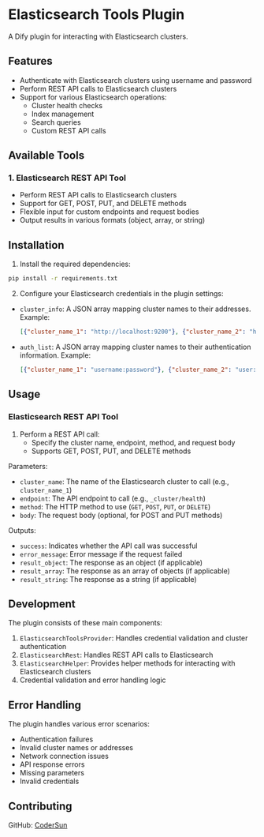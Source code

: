 # Elasticsearch Tools Plugin

A Dify plugin for interacting with Elasticsearch clusters.

## Features

- Authenticate with Elasticsearch clusters using username and password
- Perform REST API calls to Elasticsearch clusters
- Support for various Elasticsearch operations:
  - Cluster health checks
  - Index management
  - Search queries
  - Custom REST API calls

## Available Tools

### 1. Elasticsearch REST API Tool
- Perform REST API calls to Elasticsearch clusters
- Support for GET, POST, PUT, and DELETE methods
- Flexible input for custom endpoints and request bodies
- Output results in various formats (object, array, or string)

## Installation

1. Install the required dependencies:
```bash
pip install -r requirements.txt
```

2. Configure your Elasticsearch credentials in the plugin settings:
- `cluster_info`: A JSON array mapping cluster names to their addresses. Example:
  ```json
  [{"cluster_name_1": "http://localhost:9200"}, {"cluster_name_2": "http://example.com:9200"}]
  ```
- `auth_list`: A JSON array mapping cluster names to their authentication information. Example:
  ```json
  [{"cluster_name_1": "username:password"}, {"cluster_name_2": "user:pass"}]
  ```

## Usage

### Elasticsearch REST API Tool

1. Perform a REST API call:
   - Specify the cluster name, endpoint, method, and request body
   - Supports GET, POST, PUT, and DELETE methods

Parameters:
- `cluster_name`: The name of the Elasticsearch cluster to call (e.g., `cluster_name_1`)
- `endpoint`: The API endpoint to call (e.g., `_cluster/health`)
- `method`: The HTTP method to use (`GET`, `POST`, `PUT`, or `DELETE`)
- `body`: The request body (optional, for POST and PUT methods)

Outputs:
- `success`: Indicates whether the API call was successful
- `error_message`: Error message if the request failed
- `result_object`: The response as an object (if applicable)
- `result_array`: The response as an array of objects (if applicable)
- `result_string`: The response as a string (if applicable)

## Development

The plugin consists of these main components:

1. `ElasticsearchToolsProvider`: Handles credential validation and cluster authentication
2. `ElasticsearchRest`: Handles REST API calls to Elasticsearch
3. `ElasticsearchHelper`: Provides helper methods for interacting with Elasticsearch clusters
4. Credential validation and error handling logic

## Error Handling

The plugin handles various error scenarios:
- Authentication failures
- Invalid cluster names or addresses
- Network connection issues
- API response errors
- Missing parameters
- Invalid credentials

## Contributing

GitHub: [CoderSun](https://github.com/codersun-gpt/elasticsearch_tools)



